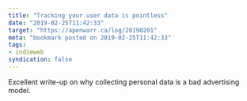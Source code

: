 ```yaml
---
title: "Tracking your user data is pointless"
date: "2019-02-25T11:42:33"
target: "https://apenwarr.ca/log/20190201"
meta: "bookmark posted on 2019-02-25T11:42:33"
tags:
- indieweb
syndication: false
---
```

Excellent write-up on why collecting personal data is a bad advertising model.
